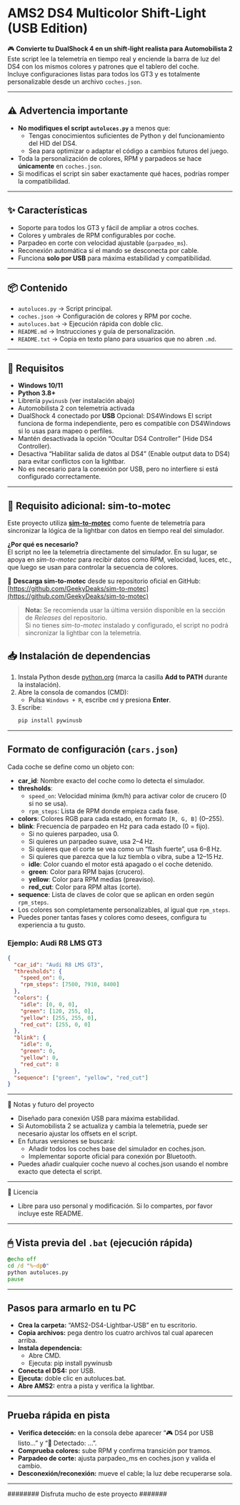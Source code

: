 # AMS2 DS4 Multicolor Shift‑Light (USB Edition)

🎮 **Convierte tu DualShock 4 en un shift‑light realista para Automobilista 2**  
Este script lee la telemetría en tiempo real y enciende la barra de luz del DS4 con los mismos colores y patrones que el tablero del coche.  
Incluye configuraciones listas para todos los GT3 y es totalmente personalizable desde un archivo `coches.json`.

---

## ⚠️ Advertencia importante
- **No modifiques el script `autoluces.py`** a menos que:
  - Tengas conocimientos suficientes de Python y del funcionamiento del HID del DS4.
  - Sea para optimizar o adaptar el código a cambios futuros del juego.
- Toda la personalización de colores, RPM y parpadeos se hace **únicamente** en `coches.json`.
- Si modificas el script sin saber exactamente qué haces, podrías romper la compatibilidad.

---

## ✨ Características
- Soporte para todos los GT3 y fácil de ampliar a otros coches.
- Colores y umbrales de RPM configurables por coche.
- Parpadeo en corte con velocidad ajustable (`parpadeo_ms`).
- Reconexión automática si el mando se desconecta por cable.
- Funciona **solo por USB** para máxima estabilidad y compatibilidad.

---

## 📦 Contenido
- `autoluces.py` → Script principal.
- `coches.json` → Configuración de colores y RPM por coche.
- `autoluces.bat` → Ejecución rápida con doble clic.
- `README.md` → Instrucciones y guía de personalización.
- `README.txt` → Copia en texto plano para usuarios que no abren `.md`.

---

## 🔧 Requisitos
- **Windows 10/11**
- **Python 3.8+**
- Librería `pywinusb` (ver instalación abajo)
- Automobilista 2 con telemetría activada
- DualShock 4 conectado por **USB**
Opcional: DS4Windows
El script funciona de forma independiente, pero es compatible con DS4Windows si lo usas para mapeo o perfiles.
- Mantén desactivada la opción “Ocultar DS4 Controller” (Hide DS4 Controller).
- Desactiva “Habilitar salida de datos al DS4” (Enable output data to DS4) para evitar conflictos con la lightbar.
- No es necesario para la conexión por USB, pero no interfiere si está configurado correctamente.

---

## 📌 Requisito adicional: sim-to-motec

Este proyecto utiliza **[sim-to-motec](https://github.com/GeekyDeaks/sim-to-motec)** como fuente de telemetría para sincronizar la lógica de la lightbar con datos en tiempo real del simulador.

**¿Por qué es necesario?**  
El script no lee la telemetría directamente del simulador. En su lugar, se apoya en _sim-to-motec_ para recibir datos como RPM, velocidad, luces, etc., que luego se usan para controlar la secuencia de colores.

🔗 **Descarga sim-to-motec** desde su repositorio oficial en GitHub:  
[https://github.com/GeekyDeaks/sim-to-motec](https://github.com/GeekyDeaks/sim-to-motec)

> **Nota:** Se recomienda usar la última versión disponible en la sección de *Releases* del repositorio.  
> Si no tienes _sim-to-motec_ instalado y configurado, el script no podrá sincronizar la lightbar con la telemetría.

## 📥 Instalación de dependencias
1. Instala Python desde [python.org](https://www.python.org/downloads/) (marca la casilla **Add to PATH** durante la instalación).
2. Abre la consola de comandos (CMD):
   - Pulsa `Windows + R`, escribe `cmd` y presiona **Enter**.
3. Escribe:
   ```bash
   pip install pywinusb

---

## Formato de configuración (`cars.json`)

Cada coche se define como un objeto con:

- **car_id**: Nombre exacto del coche como lo detecta el simulador.
- **thresholds**:
  - `speed_on`: Velocidad mínima (km/h) para activar color de crucero (0 si no se usa).
  - `rpm_steps`: Lista de RPM donde empieza cada fase.
- **colors**: Colores RGB para cada estado, en formato `[R, G, B]` (0–255).
- **blink**: Frecuencia de parpadeo en Hz para cada estado (0 = fijo).
  - Si no quieres parpadeo, usa 0.
  - Si quieres un parpadeo suave, usa 2–4 Hz.
  - Si quieres que el corte se vea como un “flash fuerte”, usa 6–8 Hz.
  - Si quieres que parezca que la luz tiembla o vibra, sube a 12–15 Hz.
  - **idle**: Color cuando el motor está apagado o el coche detenido.
  - **green**: Color para RPM bajas (crucero).
  - **yellow**: Color para RPM medias (preaviso).
  - **red_cut**: Color para RPM altas (corte).
- **sequence**: Lista de claves de color que se aplican en orden según `rpm_steps`.
- Los colores son completamente personalizables, al igual que `rpm_steps`.
- Puedes poner tantas fases y colores como desees, configura tu experiencia a tu gusto.

### Ejemplo: Audi R8 LMS GT3

```json
{
  "car_id": "Audi R8 LMS GT3",
  "thresholds": {
    "speed_on": 0,
    "rpm_steps": [7500, 7910, 8400]
  },
  "colors": {
    "idle": [0, 0, 0],
    "green": [120, 255, 0],
    "yellow": [255, 255, 0],
    "red_cut": [255, 0, 0]
  },
  "blink": {
    "idle": 0,
    "green": 0,
    "yellow": 0,
    "red_cut": 8
  },
  "sequence": ["green", "yellow", "red_cut"]
}
```

---

📌 Notas y futuro del proyecto
- Diseñado para conexión USB para máxima estabilidad.
- Si Automobilista 2 se actualiza y cambia la telemetría, puede ser necesario ajustar los offsets en el script.
- En futuras versiones se buscará:
	- Añadir todos los coches base del simulador en coches.json.
	- Implementar soporte oficial para conexión por Bluetooth.
- Puedes añadir cualquier coche nuevo al coches.json usando el nombre exacto que detecta el script.

---

📄 Licencia
- Libre para uso personal y modificación. Si lo compartes, por favor incluye este README.

---

## 🖱 Vista previa del `.bat` (ejecución rápida)

```bat
@echo off
cd /d "%~dp0"
python autoluces.py
pause
```
---

## Pasos para armarlo en tu PC

- **Crea la carpeta:** “AMS2-DS4-Lightbar-USB” en tu escritorio.
- **Copia archivos:** pega dentro los cuatro archivos tal cual aparecen arriba.
- **Instala dependencia:** 
  - Abre CMD.
  - Ejecuta: pip install pywinusb
- **Conecta el DS4:** por USB.
- **Ejecuta:** doble clic en autoluces.bat.
- **Abre AMS2:** entra a pista y verifica la lightbar.

---

## Prueba rápida en pista

- **Verifica detección:** en la consola debe aparecer “🎮 DS4 por USB listo…” y “🚗 Detectado: …”.
- **Comprueba colores:** sube RPM y confirma transición por tramos.
- **Parpadeo de corte:** ajusta parpadeo_ms en coches.json y valida el cambio.
- **Desconexión/reconexión:** mueve el cable; la luz debe recuperarse sola.

---



######## Disfruta mucho de este proyecto #######

